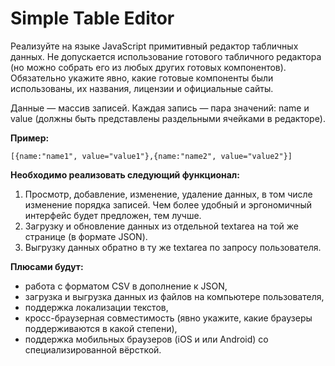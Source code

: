 # Simple Table Editor

Реализуйте на языке JavaScript примитивный редактор табличных данных. Не допускается использование готового табличного редактора (но можно собрать его из любых других готовых компонентов). Обязательно укажите явно, какие готовые компоненты были использованы, их названия, лицензии и официальные сайты.

Данные — массив записей. Каждая запись — пара значений: name и value (должны быть представлены раздельными ячейками в редакторе).

**Пример:**

```
[{name:"name1", value="value1"},{name:"name2", value="value2"}]
```

**Необходимо реализовать следующий функционал:**

1. Просмотр, добавление, изменение, удаление данных, в том числе изменение порядка записей. Чем более удобный и эргономичный интерфейс будет предложен, тем лучше.
2. Загрузку и обновление данных из отдельной textarea на той же странице (в формате JSON).
3. Выгрузку данных обратно в ту же textarea по запросу пользователя.



**Плюсами будут:**

- работа с форматом CSV в дополнение к JSON,
- загрузка и выгрузка данных из файлов на компьютере пользователя,
- поддержка локализации текстов,
- кросс-браузерная совместимость (явно укажите, какие браузеры поддерживаются в какой степени),
- поддержка мобильных браузеров (iOS и или Android) со специализированной вёрсткой.

